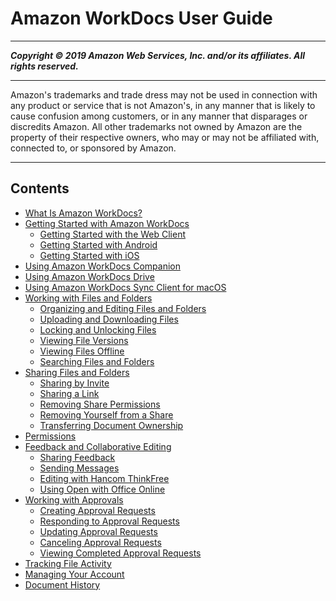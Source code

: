 # Amazon WorkDocs User Guide

-----
*****Copyright &copy; 2019 Amazon Web Services, Inc. and/or its affiliates. All rights reserved.*****

-----
Amazon's trademarks and trade dress may not be used in 
     connection with any product or service that is not Amazon's, 
     in any manner that is likely to cause confusion among customers, 
     or in any manner that disparages or discredits Amazon. All other 
     trademarks not owned by Amazon are the property of their respective
     owners, who may or may not be affiliated with, connected to, or 
     sponsored by Amazon.

-----
## Contents
+ [What Is Amazon WorkDocs?](what_is.md)
+ [Getting Started with Amazon WorkDocs](getting_started.md)
   + [Getting Started with the Web Client](web_client_help.md)
   + [Getting Started with Android](android_phone_client_help.md)
   + [Getting Started with iOS](iphone_client_help.md)
+ [Using Amazon WorkDocs Companion](companion.md)
+ [Using Amazon WorkDocs Drive](workdocs_drive_help.md)
+ [Using Amazon WorkDocs Sync Client for macOS](sync_client_help.md)
+ [Working with Files and Folders](working-docs.md)
   + [Organizing and Editing Files and Folders](client_folders.md)
   + [Uploading and Downloading Files](client_add_files.md)
   + [Locking and Unlocking Files](client_lock_files.md)
   + [Viewing File Versions](client_file_versions.md)
   + [Viewing Files Offline](view-offline.md)
   + [Searching Files and Folders](search.md)
+ [Sharing Files and Folders](share-docs.md)
   + [Sharing by Invite](share-invite.md)
   + [Sharing a Link](web_share_link.md)
   + [Removing Share Permissions](revoke_share.md)
   + [Removing Yourself from a Share](unshare_yourself.md)
   + [Transferring Document Ownership](transfer_owner.md)
+ [Permissions](permissions.md)
+ [Feedback and Collaborative Editing](collab-editing.md)
   + [Sharing Feedback](feedback.md)
   + [Sending Messages](client_message.md)
   + [Editing with Hancom ThinkFree](hancom-online-edit.md)
   + [Using Open with Office Online](office-online.md)
+ [Working with Approvals](approvals.md)
   + [Creating Approval Requests](create-approval.md)
   + [Responding to Approval Requests](respond-approval.md)
   + [Updating Approval Requests](update-approval.md)
   + [Canceling Approval Requests](cancel-approval.md)
   + [Viewing Completed Approval Requests](view-approval.md)
+ [Tracking File Activity](activity_feed.md)
+ [Managing Your Account](manage_account.md)
+ [Document History](document_history.md)